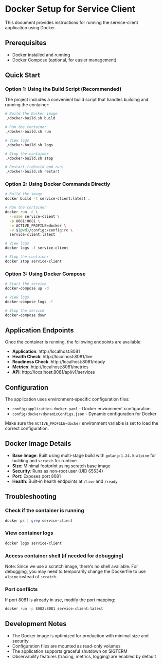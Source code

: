 # Docker Setup for Service Client

This document provides instructions for running the service-client application using Docker.

## Prerequisites

- Docker installed and running
- Docker Compose (optional, for easier management)

## Quick Start

### Option 1: Using the Build Script (Recommended)

The project includes a convenient build script that handles building and running the container:

```bash
# Build the Docker image
./docker-build.sh build

# Run the container
./docker-build.sh run

# View logs
./docker-build.sh logs

# Stop the container
./docker-build.sh stop

# Restart (rebuild and run)
./docker-build.sh restart
```

### Option 2: Using Docker Commands Directly

```bash
# Build the image
docker build -t service-client:latest .

# Run the container
docker run -d \
  --name service-client \
  -p 8081:8081 \
  -e ACTIVE_PROFILE=docker \
  -v $(pwd)/config:/config:ro \
  service-client:latest

# View logs
docker logs -f service-client

# Stop the container
docker stop service-client
```

### Option 3: Using Docker Compose

```bash
# Start the service
docker-compose up -d

# View logs
docker-compose logs -f

# Stop the service
docker-compose down
```

## Application Endpoints

Once the container is running, the following endpoints are available:

- **Application**: http://localhost:8081
- **Health Check**: http://localhost:8081/live
- **Readiness Check**: http://localhost:8081/ready
- **Metrics**: http://localhost:8081/metrics
- **API**: http://localhost:8081/api/v1/services

## Configuration

The application uses environment-specific configuration files:

- `config/application-docker.yaml` - Docker environment configuration
- `config/docker/dynamicConfigs.json` - Dynamic configuration for Docker

Make sure the `ACTIVE_PROFILE=docker` environment variable is set to load the correct configuration.

## Docker Image Details

- **Base Image**: Built using multi-stage build with `golang:1.24.0-alpine` for building and `scratch` for runtime
- **Size**: Minimal footprint using scratch base image
- **Security**: Runs as non-root user (UID 65534)
- **Port**: Exposes port 8081
- **Health**: Built-in health endpoints at `/live` and `/ready`

## Troubleshooting

### Check if the container is running
```bash
docker ps | grep service-client
```

### View container logs
```bash
docker logs service-client
```

### Access container shell (if needed for debugging)
Note: Since we use a scratch image, there's no shell available. For debugging, you may need to temporarily change the Dockerfile to use `alpine` instead of `scratch`.

### Port conflicts
If port 8081 is already in use, modify the port mapping:
```bash
docker run -p 8082:8081 service-client:latest
```

## Development Notes

- The Docker image is optimized for production with minimal size and security
- Configuration files are mounted as read-only volumes
- The application supports graceful shutdown on SIGTERM
- Observability features (tracing, metrics, logging) are enabled by default 